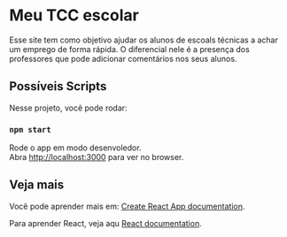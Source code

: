 # Meu TCC escolar
Esse site tem como objetivo ajudar os alunos de escoals técnicas a achar um emprego de forma rápida. 
O diferencial nele é a presença dos professores que pode adicionar comentários nos seus alunos.

## Possíveis Scripts

Nesse projeto, você pode rodar:

### `npm start`

Rode o app em modo desenvoledor.\
Abra [http://localhost:3000](http://localhost:3000) para ver no browser.

## Veja mais

Você pode aprender mais em: [Create React App documentation](https://facebook.github.io/create-react-app/docs/getting-started).

Para aprender React, veja aqu [React documentation](https://reactjs.org/).
